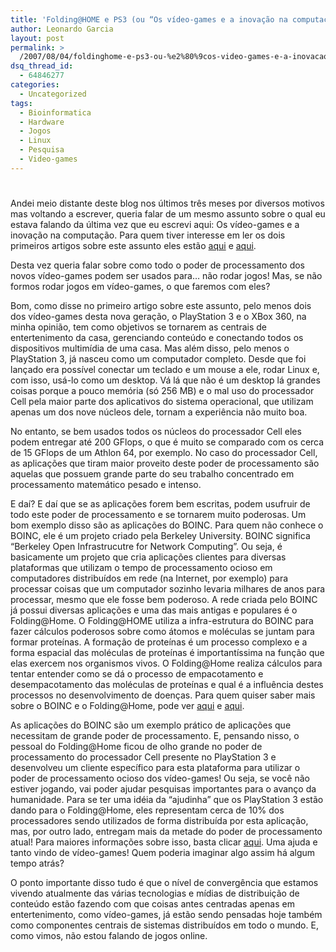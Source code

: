 ```yaml
---
title: 'Folding@HOME e PS3 (ou “Os vídeo-games e a inovação na computação &#8211; parte 3″)'
author: Leonardo Garcia
layout: post
permalink: >
  /2007/08/04/foldinghome-e-ps3-ou-%e2%80%9cos-video-games-e-a-inovacao-na-computacao-parte-3%e2%80%b3/
dsq_thread_id:
  - 64846277
categories:
  - Uncategorized
tags:
  - Bioinformatica
  - Hardware
  - Jogos
  - Linux
  - Pesquisa
  - Video-games
---
```

# 

Andei meio distante deste blog nos últimos três meses por diversos motivos mas voltando a escrever, queria falar de um mesmo assunto sobre o qual eu estava falando da última vez que eu escrevi aqui: Os vídeo-games e a inovação na computação. Para quem tiver interesse em ler os dois primeiros artigos sobre este assunto eles estão [aqui][1] e [aqui][2].

 [1]: http://log4dev.wordpress.com/2007/04/09/os-video-games-e-a-inovacao-na-computacao/
 [2]: http://http://log4dev.wordpress.com/2007/04/16/wii-ou-os-video-games-e-a-inovacao-na-computacao-parte-2/

Desta vez queria falar sobre como todo o poder de processamento dos novos vídeo-games podem ser usados para… não rodar jogos! Mas, se não formos rodar jogos em vídeo-games, o que faremos com eles?

Bom, como disse no primeiro artigo sobre este assunto, pelo menos dois dos vídeo-games desta nova geração, o PlayStation 3 e o XBox 360, na minha opinião, tem como objetivos se tornarem as centrais de entertenimento da casa, gerenciando conteúdo e conectando todos os dispositivos multimídia de uma casa. Mas além disso, pelo menos o PlayStation 3, já nasceu como um computador completo. Desde que foi lançado era possível conectar um teclado e um mouse a ele, rodar Linux e, com isso, usá-lo como um desktop. Vá lá que não é um desktop lá grandes coisas porque a pouco memória (só 256 MB) e o mal uso do processador Cell pela maior parte dos aplicativos do sistema operacional, que utilizam apenas um dos nove núcleos dele, tornam a experiência não muito boa.

No entanto, se bem usados todos os núcleos do processador Cell eles podem entregar até 200 GFlops, o que é muito se comparado com os cerca de 15 GFlops de um Athlon 64, por exemplo. No caso do processador Cell, as aplicações que tiram maior proveito deste poder de processamento são aquelas que possuem grande parte do seu trabalho concentrado em processamento matemático pesado e intenso.

E daí? E daí que se as aplicações forem bem escritas, podem usufruir de todo este poder de processamento e se tornarem muito poderosas. Um bom exemplo disso são as aplicações do BOINC. Para quem não conhece o BOINC, ele é um projeto criado pela Berkeley University. BOINC significa “Berkeley Open Infrastrucutre for Network Computing”. Ou seja, é basicamente um projeto que cria aplicações clientes para diversas plataformas que utilizam o tempo de processamento ocioso em computadores distribuídos em rede (na Internet, por exemplo) para processar coisas que um computador sozinho levaria milhares de anos para processar, mesmo que ele fosse bem poderoso. A rede criada pelo BOINC já possui diversas aplicações e uma das mais antigas e populares é o Folding@Home. O Folding@HOME utiliza a infra-estrutura do BOINC para fazer cálculos poderosos sobre como átomos e moléculas se juntam para formar proteínas. A formação de proteínas é um processo complexo e a forma espacial das moléculas de proteínas é importantíssima na função que elas exercem nos organismos vivos. O Folding@Home realiza cálculos para tentar entender como se dá o processo de empacotamento e desempacotamento das moléculas de proteínas e qual é a influência destes processos no desenvolvimento de doenças. Para quem quiser saber mais sobre o BOINC e o Folding@Home, pode ver [aqui][3] e [aqui][4].

 [3]: http://boinc.berkeley.edu/
 [4]: http://folding.stanford.edu/

As aplicações do BOINC são um exemplo prático de aplicações que necessitam de grande poder de processamento. E, pensando nisso, o pessoal do Folding@Home ficou de olho grande no poder de processamento do processador Cell presente no PlayStation 3 e desenvolveu um cliente específico para esta plataforma para utilizar o poder de processamento ocioso dos vídeo-games! Ou seja, se você não estiver jogando, vai poder ajudar pesquisas importantes para o avanço da humanidade. Para se ter uma idéia da “ajudinha” que os PlayStation 3 estão dando para o Folding@Home, eles representam cerca de 10% dos processadores sendo utilizados de forma distribuída por esta aplicação, mas, por outro lado, entregam mais da metade do poder de processamento atual! Para maiores informações sobre isso, basta clicar [aqui][5]. Uma ajuda e tanto vindo de vídeo-games! Quem poderia imaginar algo assim há algum tempo atrás?

 [5]: http://fah-web.stanford.edu/cgi-bin/main.py?qtype=osstats

O ponto importante disso tudo é que o nível de convergência que estamos vivendo atualmente das várias tecnologias e mídias de distribuição de conteúdo estão fazendo com que coisas antes centradas apenas em entertenimento, como vídeo-games, já estão sendo pensadas hoje também como componentes centrais de sistemas distribuídos em todo o mundo. E, como vimos, não estou falando de jogos online.